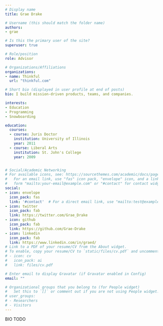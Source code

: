 ```yaml
---
# Display name
title: Grae Drake

# Username (this should match the folder name)
authors:
- grae

# Is this the primary user of the site?
superuser: true

# Role/position
role: Advisor

# Organizations/Affiliations
organizations:
- name: Thinkful
  url: "thinkful.com"

# Short bio (displayed in user profile at end of posts)
bio: I build mission-driven products, teams, and companies.

interests:
- Education
- Programming
- Snowboarding

education:
  courses:
  - course: Juris Doctor
    institution: University of Illinois
    year: 2011
  - course: Liberal Arts
    institution: St. John's College
    year: 2009


# Social/Academic Networking
# For available icons, see: https://sourcethemes.com/academic/docs/page-builder/#icons
#   For an email link, use "fas" icon pack, "envelope" icon, and a link in the
#   form "mailto:your-email@example.com" or "#contact" for contact widget.
social:
- icon: envelope
  icon_pack: fas
  link: '#contact'  # For a direct email link, use "mailto:test@example.org".
- icon: twitter
  icon_pack: fab
  link: https://twitter.com/Grae_Drake
- icon: github
  icon_pack: fab
  link: https://github.com/Grae-Drake
- icon: linkedin
  icon_pack: fab
  link: https://www.linkedin.com/in/graed/
# Link to a PDF of your resume/CV from the About widget.
# To enable, copy your resume/CV to `static/files/cv.pdf` and uncomment the lines below.
# - icon: cv
#   icon_pack: ai
#   link: files/cv.pdf

# Enter email to display Gravatar (if Gravatar enabled in Config)
email: ""

# Organizational groups that you belong to (for People widget)
#   Set this to `[]` or comment out if you are not using People widget.
# user_groups:
# - Researchers
# - Visitors
---
```


BIO TODO
